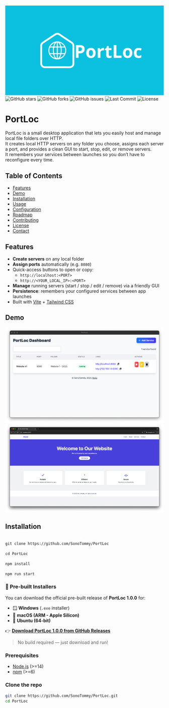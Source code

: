 ![logo](./logo.png)
![GitHub stars](https://img.shields.io/github/stars/SonoTommy/PortLoc?style=social)
![GitHub forks](https://img.shields.io/github/forks/SonoTommy/PortLoc?style=social)
![GitHub issues](https://img.shields.io/github/issues/SonoTommy/PortLoc)
![Last Commit](https://img.shields.io/github/last-commit/SonoTommy/PortLoc)
![License](https://img.shields.io/github/license/SonoTommy/PortLoc)

# PortLoc

PortLoc is a small desktop application that lets you easily host and manage local file folders over HTTP.  
It creates local HTTP servers on any folder you choose, assigns each server a port, and provides a clean GUI to start, stop, edit, or remove servers.  
It remembers your services between launches so you don’t have to reconfigure every time.

## Table of Contents

- [Features](#features)  
- [Demo](#demo)  
- [Installation](#installation)  
- [Usage](#usage)  
- [Configuration](#configuration)  
- [Roadmap](#roadmap)  
- [Contributing](#contributing)  
- [License](#license)  
- [Contact](#contact)  

## Features

- **Create servers** on any local folder  
- **Assign ports** automatically (e.g. `8080`)  
- Quick-access buttons to open or copy:  
  - `http://localhost:<PORT>`  
  - `http://<YOUR_LOCAL_IP>:<PORT>`  
- **Manage** running servers (start / stop / edit / remove) via a friendly GUI  
- **Persistence**: remembers your configured services between app launches  
- Built with [Vite](https://vitejs.dev/) + [Tailwind CSS](https://tailwindcss.com/)  

## Demo

![first_image](./first_image.png)
![second_image](./second_image.png)

## Installation
```

git clone https://github.com/SonoTommy/PortLoc

cd PortLoc

npm install

npm run start
```

### 🔽 Pre-built Installers

You can download the official pre-built release of **PortLoc 1.0.0** for:

- 🪟 **Windows** (`.exe` installer)  
- 🍎 **macOS (ARM - Apple Silicon)**  
- 🐧 **Ubuntu (64-bit)**  

👉 [**Download PortLoc 1.0.0 from GitHub Releases**](https://github.com/SonoTommy/PortLoc/releases/tag/1.0.0)

> No build required — just download and run!


### Prerequisites

- [Node.js](https://nodejs.org/) (>=14)  
- [npm](https://www.npmjs.com/) (>=6)  

### Clone the repo

```bash
git clone https://github.com/SonoTommy/PortLoc.git
cd PortLoc
